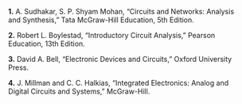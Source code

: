 

<ul>
<b>1.</b> A. Sudhakar, S. P. Shyam Mohan, “Circuits and Networks: Analysis and Synthesis,” Tata McGraw-Hill Education, 5th Edition.</ul>

<ul><b>2.</b> Robert L. Boylestad, “Introductory Circuit Analysis,” Pearson Education, 13th Edition.</ul>

<ul><b>3.</b> David A. Bell, “Electronic Devices and Circuits,” Oxford University Press.</ul>

<ul><b>4.</b> J. Millman and C. C. Halkias, “Integrated Electronics: Analog and Digital Circuits and Systems,” McGraw-Hill.</ul>



